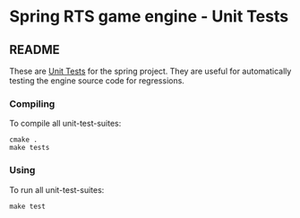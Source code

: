 # Spring RTS game engine - Unit Tests

## README

These are [Unit Tests](http://en.wikipedia.org/wiki/Unit_tests) for the spring
project. They are useful for automatically testing the engine source code for
regressions.

### Compiling

To compile all unit-test-suites:

	cmake .
	make tests

### Using

To run all unit-test-suites:

	make test

